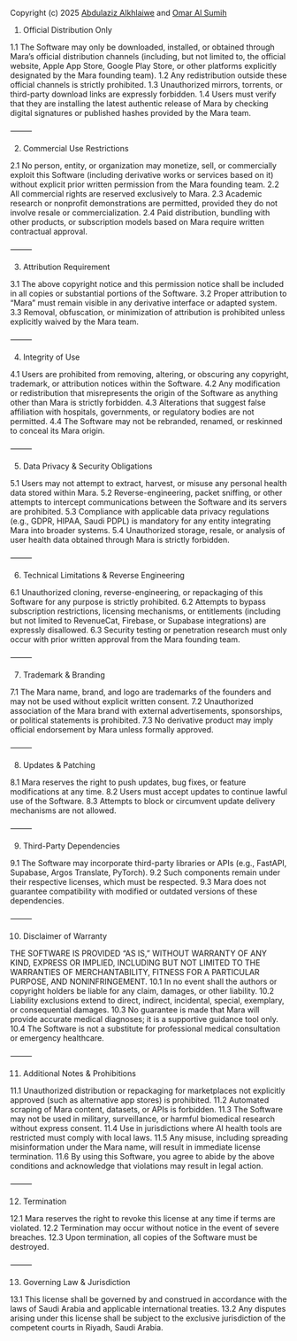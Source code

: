 Copyright (c) 2025 [Abdulaziz Alkhlaiwe](https://www.linkedin.com/in/abdulaziz-alkhlaiwe/) and [Omar Al Sumih](https://www.linkedin.com/in/omar-alsumih/)

1. Official Distribution Only

1.1 The Software may only be downloaded, installed, or obtained through Mara’s official distribution channels (including, but not limited to, the official website, Apple App Store, Google Play Store, or other platforms explicitly designated by the Mara founding team).
1.2 Any redistribution outside these official channels is strictly prohibited.
1.3 Unauthorized mirrors, torrents, or third-party download links are expressly forbidden.
1.4 Users must verify that they are installing the latest authentic release of Mara by checking digital signatures or published hashes provided by the Mara team.

⸻

2. Commercial Use Restrictions

2.1 No person, entity, or organization may monetize, sell, or commercially exploit this Software (including derivative works or services based on it) without explicit prior written permission from the Mara founding team.
2.2 All commercial rights are reserved exclusively to Mara.
2.3 Academic research or nonprofit demonstrations are permitted, provided they do not involve resale or commercialization.
2.4 Paid distribution, bundling with other products, or subscription models based on Mara require written contractual approval.

⸻

3. Attribution Requirement

3.1 The above copyright notice and this permission notice shall be included in all copies or substantial portions of the Software.
3.2 Proper attribution to “Mara” must remain visible in any derivative interface or adapted system.
3.3 Removal, obfuscation, or minimization of attribution is prohibited unless explicitly waived by the Mara team.

⸻

4. Integrity of Use

4.1 Users are prohibited from removing, altering, or obscuring any copyright, trademark, or attribution notices within the Software.
4.2 Any modification or redistribution that misrepresents the origin of the Software as anything other than Mara is strictly forbidden.
4.3 Alterations that suggest false affiliation with hospitals, governments, or regulatory bodies are not permitted.
4.4 The Software may not be rebranded, renamed, or reskinned to conceal its Mara origin.

⸻

5. Data Privacy & Security Obligations

5.1 Users may not attempt to extract, harvest, or misuse any personal health data stored within Mara.
5.2 Reverse-engineering, packet sniffing, or other attempts to intercept communications between the Software and its servers are prohibited.
5.3 Compliance with applicable data privacy regulations (e.g., GDPR, HIPAA, Saudi PDPL) is mandatory for any entity integrating Mara into broader systems.
5.4 Unauthorized storage, resale, or analysis of user health data obtained through Mara is strictly forbidden.

⸻

6. Technical Limitations & Reverse Engineering

6.1 Unauthorized cloning, reverse-engineering, or repackaging of this Software for any purpose is strictly prohibited.
6.2 Attempts to bypass subscription restrictions, licensing mechanisms, or entitlements (including but not limited to RevenueCat, Firebase, or Supabase integrations) are expressly disallowed.
6.3 Security testing or penetration research must only occur with prior written approval from the Mara founding team.

⸻

7. Trademark & Branding

7.1 The Mara name, brand, and logo are trademarks of the founders and may not be used without explicit written consent.
7.2 Unauthorized association of the Mara brand with external advertisements, sponsorships, or political statements is prohibited.
7.3 No derivative product may imply official endorsement by Mara unless formally approved.

⸻

8. Updates & Patching

8.1 Mara reserves the right to push updates, bug fixes, or feature modifications at any time.
8.2 Users must accept updates to continue lawful use of the Software.
8.3 Attempts to block or circumvent update delivery mechanisms are not allowed.

⸻

9. Third-Party Dependencies

9.1 The Software may incorporate third-party libraries or APIs (e.g., FastAPI, Supabase, Argos Translate, PyTorch).
9.2 Such components remain under their respective licenses, which must be respected.
9.3 Mara does not guarantee compatibility with modified or outdated versions of these dependencies.

⸻

10. Disclaimer of Warranty

THE SOFTWARE IS PROVIDED “AS IS,” WITHOUT WARRANTY OF ANY KIND, EXPRESS OR IMPLIED, INCLUDING BUT NOT LIMITED TO THE WARRANTIES OF MERCHANTABILITY, FITNESS FOR A PARTICULAR PURPOSE, AND NONINFRINGEMENT.
10.1 In no event shall the authors or copyright holders be liable for any claim, damages, or other liability.
10.2 Liability exclusions extend to direct, indirect, incidental, special, exemplary, or consequential damages.
10.3 No guarantee is made that Mara will provide accurate medical diagnoses; it is a supportive guidance tool only.
10.4 The Software is not a substitute for professional medical consultation or emergency healthcare.

⸻

11. Additional Notes & Prohibitions

11.1 Unauthorized distribution or repackaging for marketplaces not explicitly approved (such as alternative app stores) is prohibited.
11.2 Automated scraping of Mara content, datasets, or APIs is forbidden.
11.3 The Software may not be used in military, surveillance, or harmful biomedical research without express consent.
11.4 Use in jurisdictions where AI health tools are restricted must comply with local laws.
11.5 Any misuse, including spreading misinformation under the Mara name, will result in immediate license termination.
11.6 By using this Software, you agree to abide by the above conditions and acknowledge that violations may result in legal action.

⸻

12. Termination

12.1 Mara reserves the right to revoke this license at any time if terms are violated.
12.2 Termination may occur without notice in the event of severe breaches.
12.3 Upon termination, all copies of the Software must be destroyed.

⸻

13. Governing Law & Jurisdiction

13.1 This license shall be governed by and construed in accordance with the laws of Saudi Arabia and applicable international treaties.
13.2 Any disputes arising under this license shall be subject to the exclusive jurisdiction of the competent courts in Riyadh, Saudi Arabia.
